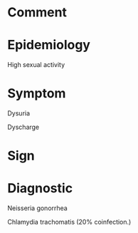 # Comment

# Epidemiology

High sexual activity

# Symptom

Dysuria

Dyscharge

# Sign

# Diagnostic

Neisseria gonorrhea

Chlamydia trachomatis
(20% coinfection.)
